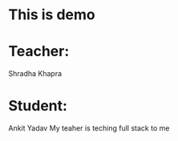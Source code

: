 # This is demo
# Teacher: 
Shradha Khapra
# Student:
Ankit Yadav
My teaher is teching full stack to me
